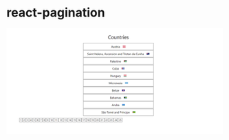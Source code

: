 # react-pagination

![react-pagination](https://github.com/fullnamemillie/react-pagination/blob/main/react-pagination.png)
